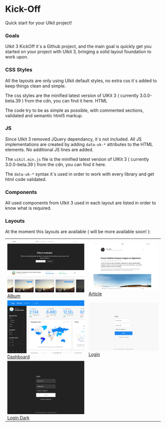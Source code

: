 # Kick-Off <img src="https://image.flaticon.com/icons/svg/251/251978.svg" width="40px" alt="">
Quick start for your UIkit project!

### Goals

UIkit 3 KickOff it´s a Github project, and the main goal is quickly get you started on your project with UIkit 3, bringing a solid layout foundation to work upon.

### CSS Styles

All the layouts are only using UIkit default styles, no extra css it´s added to keep things clean and simple.

The css styles are the minified latest version of UIKit 3 ( currently 3.0.0-beta.39 ) from the cdn, you can find it here.
HTML

The code try to be as simple as possible, with commented sections, validated and semantic html5 markup.

### JS

Since UIkit 3 removed JQuery dependancy, it´s not included. All JS implementations are created by adding `data-uk-*` attributes to the HTML elements. No additional JS lines are added.

The `uikit.min.js` file is the minified latest version of UIKit 3 ( currently 3.0.0-beta.39 ) from the cdn, you can find it here.

The `data-uk-*` syntax it´s used in order to work with every library and get html code validated.

### Components

All used components from UIkit 3 used in each layout are listed in order to know what is required.

### Layouts

At the moment this layouts are available ( will be more available soon! ):

|   |   |
| ------------- | ------------- |
|<img src="img/album.png" width="100%" alt=""><br>[Album](https://zzseba78.github.io/Kick-Off/album.html)|<img src="img/article.png" width="100%" alt=""><br>[Article](https://zzseba78.github.io/Kick-Off/article.html)|
|<img src="img/dashboard.png" width="100%" alt=""><br>[Dashboard](https://zzseba78.github.io/Kick-Off/dashboard.html)|<img src="img/login.png" width="100%" alt=""><br>[Login](https://zzseba78.github.io/Kick-Off/login.html)|
|<img src="img/login-dark.png" width="100%" alt=""><br>[Login Dark](https://zzseba78.github.io/Kick-Off/login-dark.html)| 
